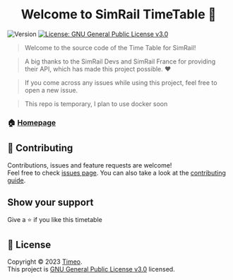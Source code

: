<h1 align="center">Welcome to SimRail TimeTable 👋</h1>
<p>
  <img alt="Version" src="https://img.shields.io/badge/version-V0.5-blue.svg?cacheSeconds=2592000" />
  <a href="https://github.com/ItsTimeooo/SimRailTimetable/blob/main/LICENSE" target="_blank">
    <img alt="License: GNU General Public License v3.0" src="https://img.shields.io/badge/License-GNU General Public License v3.0-yellow.svg" />
  </a>
</p>

> Welcome to the source code of the Time Table for SimRail!

> A big thanks to the SimRail Devs and SimRail France for providing their API, which has made this project possible. ❤️

> If you come across any issues while using this project, feel free to open a new issue.

> This repo is temporary, I plan to use docker soon

### 🏠 [Homepage](simrail-timetable.vercel.app)





## 🤝 Contributing

Contributions, issues and feature requests are welcome!<br />Feel free to check [issues page](https://github.com/ItsTimeooo/SimRailTimetable/issues). You can also take a look at the [contributing guide](https://github.com/ItsTimeooo/SimRailTimetable/pulls).

## Show your support

Give a ⭐️ if you like this timetable

## 📝 License

Copyright © 2023 [Timeo](https://github.com/ItsTimeooo).<br />
This project is [GNU General Public License v3.0](https://github.com/ItsTimeooo/SimRailTimetable/blob/main/LICENSE) licensed.

